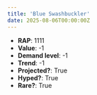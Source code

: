 ```yaml
---
title: 'Blue Swashbuckler'
date: 2025-08-06T00:00:00Z
---
```

- **RAP**: 1111
- **Value**: -1
- **Demand level**: -1
- **Trend**: -1
- **Projected?**: True
- **Hyped?**: True
- **Rare?**: True
